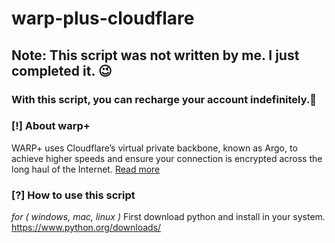 # warp-plus-cloudflare

**Note: This script was not written by me. I just completed it.** 😉
--------------------------------------------------------------------
### With this script, you can recharge your account indefinitely.📱

### [!] About warp+
WARP+ uses Cloudflare’s virtual private backbone, known as Argo, to achieve higher speeds and ensure your connection is encrypted across the long haul of the Internet. [Read more](https://blog.cloudflare.com/announcing-warp-plus/)


### [?] How to use this script
*for ( windows, mac, linux )*
First download python and install in your system. https://www.python.org/downloads/
